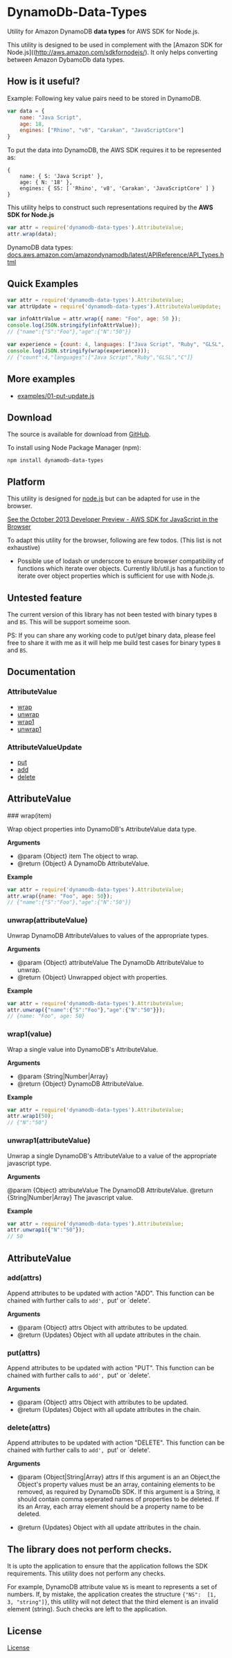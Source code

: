 # DynamoDb-Data-Types

Utility for Amazon DynamoDB __data types__ for AWS SDK for Node.js.

This utility is designed to be used in complement with the [Amazon SDK for
Node.js]((http://aws.amazon.com/sdkfornodejs/). It only helps converting between
Amazon DybamoDb data types.

## How is it useful?

Example: Following key value pairs need to be stored in DynamoDB.

```js
var data = { 
    name: "Java Script",
    age: 18, 
    engines: ["Rhino", "v8", "Carakan", "JavaScriptCore"]
}
```

To put the data into DynamoDB, the AWS SDK requires it to be represented as:

```
{
    name: { S: 'Java Script' },
    age: { N: '18' },
    engines: { SS: [ 'Rhino', 'v8', 'Carakan', 'JavaScriptCore' ] } 
}
```

This utility helps to construct such representations required by the __AWS SDK
for Node.js__ 

```js
var attr = require('dynamodb-data-types').AttributeValue;
attr.wrap(data);
```

DynamoDB data types: [docs.aws.amazon.com/amazondynamodb/latest/APIReference/API_Types.html](http://docs.aws.amazon.com/amazondynamodb/latest/APIReference/API_Types.html)

## Quick Examples

```javascript
var attr = require('dynamodb-data-types').AttributeValue;
var attrUpdate = require('dynamodb-data-types').AttributeValueUpdate;

var infoAttrValue = attr.wrap({ name: "Foo", age: 50 });
console.log(JSON.stringify(infoAttrValue));
// {"name":{"S":"Foo"},"age":{"N":"50"}}

var experience = {count: 4, languages: ["Java Script", "Ruby", "GLSL", "C"]};
console.log(JSON.stringify(wrap(experience)));
// {"count":4,"languages":["Java Script","Ruby","GLSL","C"]}

```

## More examples

 + [examples/01-put-update.js](https://github.com/kayomarz/dynamodb-data-types/blob/master/examples/01-put-update.js)


## Download

The source is available for download from
[GitHub](https://github.com/kayomarz/dynamodb-data-types).

To install using Node Package Manager (npm):

    npm install dynamodb-data-types

## Platform

This utility is designed for [node.js](http://nodejs.org) but can be adapted for
use in the browser. 

[See the October 2013 Developer Preview - AWS SDK for JavaScript in the
Browser](http://aws.typepad.com/aws/2013/10/developer-preview-aws-sdk-for-javascript.html)

To adapt this utility for the browser, following are few todos. (This list is
not exhaustive)

 * Possible use of lodash or underscore to ensure browser compatibility of
   functions 
   which iterate over objects.  Currently lib/util.js has a function to iterate
   over object properties which is sufficient for use with Node.js.


## Untested feature

The current version of this library has not been tested with binary types `B`
and `BS`.  This will be support someime soon.

PS: If you can share any working code to put/get binary data, please feel free
to share it with me as it will help me build test cases for binary types `B` and
`BS`.


## Documentation

### AttributeValue

* [wrap](#wrap)
* [unwrap](#unwrap)
* [wrap1](#wrap1)
* [unwrap1](#unwrap1)

### AttributeValueUpdate

* [put](#put)
* [add](#add)
* [delete](#delete)

## AttributeValue

<a name="wrap"  />
### wrap(item)

Wrap object properties into DynamoDB's AttributeValue data type.

__Arguments__

 * @param {Object} item The object to wrap.
 * @return {Object} A DynamoDb AttributeValue.

__Example__

```javascript
var attr = require('dynamodb-data-types').AttributeValue;
attr.wrap({name: "Foo", age: 50});
// {"name":{"S":"Foo"},"age":{"N":"50"}}
```

<a name="unwrap"  />

### unwrap(attributeValue)

Unwrap DynamoDB AttributeValues to values of the appropriate types.

__Arguments__

 * @param {Object} attributeValue The DynamoDb AttributeValue to unwrap.
 * @return {Object} Unwrapped object with properties.

__Example__

```javascript
var attr = require('dynamodb-data-types').AttributeValue;
attr.unwrap({"name":{"S":"Foo"},"age":{"N":"50"}});
// {name: "Foo", age: 50}
```

<a name="wrap1"  />

### wrap1(value)

Wrap a single value into DynamoDB's AttributeValue.

__Arguments__

 * @param {String|Number|Array} 
 * @return {Object} DynamoDB AttributeValue.

__Example__

```javascript
var attr = require('dynamodb-data-types').AttributeValue;
attr.wrap1(50);
// {"N":"50"}
```


<a name="unwrap1"  />

### unwrap1(attributeValue)

Unwrap a single DynamoDB's AttributeValue to a value of the appropriate
javascript type. 

__Arguments__

@param {Object} attributeValue The DynamoDB AttributeValue.
@return {String|Number|Array}  The javascript value.

__Example__

```javascript
var attr = require('dynamodb-data-types').AttributeValue;
attr.unwrap1({"N":"50"});
// 50
```


## AttributeValue

<a name="add"  />

### add(attrs)

Append attributes to be updated with action "ADD".
This function can be chained with further calls to `add', `put' or `delete'.

__Arguments__

 * @param {Object} attrs Object with attributes to be updated.
 * @return {Updates} Object with all update attributes in the chain.


<a name="put"  />

### put(attrs)

Append attributes to be updated with action "PUT".
This function can be chained with further calls to `add', `put' or `delete'.

__Arguments__

 * @param {Object} attrs Object with attributes to be updated.
 * @return {Updates} Object with all update attributes in the chain.


<a name="delete"  />

### delete(attrs)

Append attributes to be updated with action "DELETE".
This function can be chained with further calls to `add', `put' or `delete'.

__Arguments__

 * @param {Object|String|Array} attrs If this argument is an an Object,the
   Object's property values must be an array, containing elements to be removed,
   as required by DynamoDb SDK.  If this argument is a String, it should contain
   comma seperated names of properties to be deleted.  If its an Array, each
   array element should be a property  name to be deleted.

 * @return {Updates} Object with all update attributes in the chain.


## The library does not perform checks.

It is upto the application to ensure that the application follows the SDK
requirements. This utility does not perform any checks.

For example, DynamoDB attribute value `NS` is meant to represents
a set of 
numbers. If, by mistake, the application creates the structure 
`{"NS":  [1, 3, "string"]}`, this utility will not detect that the third element
is an invalid element (string). Such checks are left to the application.


## License

[License](https://github.com/kayomarz/dynamodb-data-types/blob/master/LICENSE)


